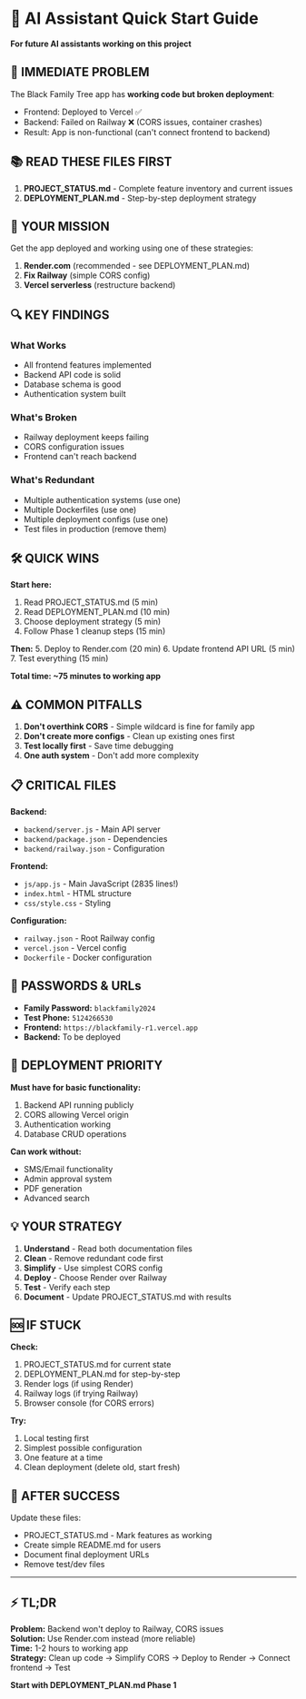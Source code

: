 # 🤖 AI Assistant Quick Start Guide

**For future AI assistants working on this project**

## 🚨 IMMEDIATE PROBLEM

The Black Family Tree app has **working code but broken deployment**:
- Frontend: Deployed to Vercel ✅
- Backend: Failed on Railway ❌ (CORS issues, container crashes)
- Result: App is non-functional (can't connect frontend to backend)

## 📚 READ THESE FILES FIRST

1. **PROJECT_STATUS.md** - Complete feature inventory and current issues
2. **DEPLOYMENT_PLAN.md** - Step-by-step deployment strategy

## 🎯 YOUR MISSION

Get the app deployed and working using one of these strategies:
1. **Render.com** (recommended - see DEPLOYMENT_PLAN.md)
2. **Fix Railway** (simple CORS config)
3. **Vercel serverless** (restructure backend)

## 🔍 KEY FINDINGS

### What Works
- All frontend features implemented
- Backend API code is solid
- Database schema is good
- Authentication system built

### What's Broken
- Railway deployment keeps failing
- CORS configuration issues
- Frontend can't reach backend

### What's Redundant
- Multiple authentication systems (use one)
- Multiple Dockerfiles (use one)
- Multiple deployment configs (use one)
- Test files in production (remove them)

## 🛠️ QUICK WINS

**Start here:**
1. Read PROJECT_STATUS.md (5 min)
2. Read DEPLOYMENT_PLAN.md (10 min)
3. Choose deployment strategy (5 min)
4. Follow Phase 1 cleanup steps (15 min)

**Then:**
5. Deploy to Render.com (20 min)
6. Update frontend API URL (5 min)
7. Test everything (15 min)

**Total time: ~75 minutes to working app**

## ⚠️ COMMON PITFALLS

1. **Don't overthink CORS** - Simple wildcard is fine for family app
2. **Don't create more configs** - Clean up existing ones first
3. **Test locally first** - Save time debugging
4. **One auth system** - Don't add more complexity

## 📋 CRITICAL FILES

**Backend:**
- `backend/server.js` - Main API server
- `backend/package.json` - Dependencies
- `backend/railway.json` - Configuration

**Frontend:**
- `js/app.js` - Main JavaScript (2835 lines!)
- `index.html` - HTML structure
- `css/style.css` - Styling

**Configuration:**
- `railway.json` - Root Railway config
- `vercel.json` - Vercel config
- `Dockerfile` - Docker configuration

## 🔑 PASSWORDS & URLs

- **Family Password:** `blackfamily2024`
- **Test Phone:** `5124266530`
- **Frontend:** `https://blackfamily-r1.vercel.app`
- **Backend:** To be deployed

## 🎯 DEPLOYMENT PRIORITY

**Must have for basic functionality:**
1. Backend API running publicly
2. CORS allowing Vercel origin
3. Authentication working
4. Database CRUD operations

**Can work without:**
- SMS/Email functionality
- Admin approval system
- PDF generation
- Advanced search

## 💡 YOUR STRATEGY

1. **Understand** - Read both documentation files
2. **Clean** - Remove redundant code first
3. **Simplify** - Use simplest CORS config
4. **Deploy** - Choose Render over Railway
5. **Test** - Verify each step
6. **Document** - Update PROJECT_STATUS.md with results

## 🆘 IF STUCK

**Check:**
1. PROJECT_STATUS.md for current state
2. DEPLOYMENT_PLAN.md for step-by-step
3. Render logs (if using Render)
4. Railway logs (if trying Railway)
5. Browser console (for CORS errors)

**Try:**
1. Local testing first
2. Simplest possible configuration
3. One feature at a time
4. Clean deployment (delete old, start fresh)

## 📝 AFTER SUCCESS

Update these files:
- PROJECT_STATUS.md - Mark features as working
- Create simple README.md for users
- Document final deployment URLs
- Remove test/dev files

---

## ⚡ TL;DR

**Problem:** Backend won't deploy to Railway, CORS issues  
**Solution:** Use Render.com instead (more reliable)  
**Time:** 1-2 hours to working app  
**Strategy:** Clean up code → Simplify CORS → Deploy to Render → Connect frontend → Test

**Start with DEPLOYMENT_PLAN.md Phase 1**

